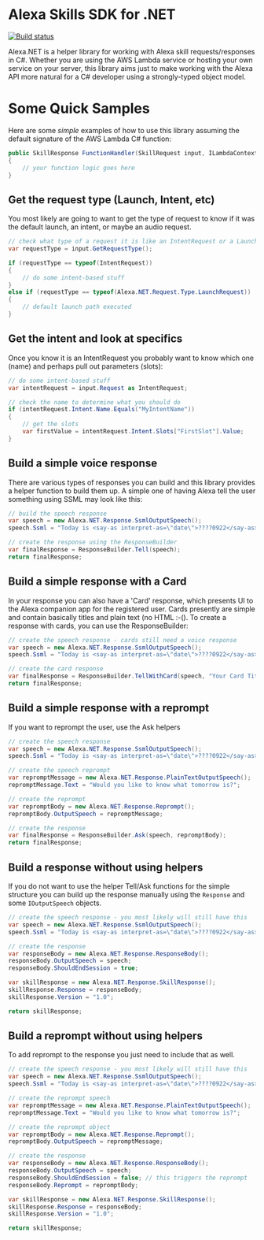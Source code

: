 # Alexa Skills SDK for .NET

[![Build status](https://ci.appveyor.com/api/projects/status/9r6nb0nlbykw5fh7?svg=true)](https://ci.appveyor.com/project/TimHeuer/alexa-skills-dotnet)

Alexa.NET is a helper library for working with Alexa skill requests/responses in C#.  Whether you are using the AWS Lambda service or hosting your own service on your server, this library aims just to make working with the Alexa API more natural for a C# developer using a strongly-typed object model.

# Some Quick Samples
Here are some *simple* examples of how to use this library assuming the default signature of the AWS Lambda C# function:
```csharp
public SkillResponse FunctionHandler(SkillRequest input, ILambdaContext context)
{
    // your function logic goes here
}
```
## Get the request type (Launch, Intent, etc)
You most likely are going to want to get the type of request to know if it was the default launch, an intent, or maybe an audio request.
```csharp
// check what type of a request it is like an IntentRequest or a LaunchRequest
var requestType = input.GetRequestType();

if (requestType == typeof(IntentRequest))
{
    // do some intent-based stuff
}
else if (requestType == typeof(Alexa.NET.Request.Type.LaunchRequest))
{
    // default launch path executed
}
```

## Get the intent and look at specifics
Once you know it is an IntentRequest you probably want to know which one (name) and perhaps pull out parameters (slots):
```csharp
// do some intent-based stuff
var intentRequest = input.Request as IntentRequest;

// check the name to determine what you should do
if (intentRequest.Intent.Name.Equals("MyIntentName"))
{
    // get the slots
    var firstValue = intentRequest.Intent.Slots["FirstSlot"].Value;
}
```

## Build a simple voice response
There are various types of responses you can build and this library provides a helper function to build them up.  A simple one of having Alexa tell the user something using SSML may look like this:
```csharp
// build the speech response 
var speech = new Alexa.NET.Response.SsmlOutputSpeech();
speech.Ssml = "Today is <say-as interpret-as=\"date\">????0922</say-as>.<break strength=\"x-strong\"/>I hope you have a good day.";

// create the response using the ResponseBuilder
var finalResponse = ResponseBuilder.Tell(speech);
return finalResponse;
```

## Build a simple response with a Card
In your response you can also have a 'Card' response, which presents UI to the Alexa companion app for the registered user.  Cards presently are simple and contain basically titles and plain text (no HTML :-().  To create a response with cards, you can use the ResponseBuilder:
```csharp
// create the speech response - cards still need a voice response
var speech = new Alexa.NET.Response.SsmlOutputSpeech();
speech.Ssml = "Today is <say-as interpret-as=\"date\">????0922</say-as>.";

// create the card response
var finalResponse = ResponseBuilder.TellWithCard(speech, "Your Card Title", "Your card content text goes here, no HTML formatting honored");
return finalResponse;

```

## Build a simple response with a reprompt
If you want to reprompt the user, use the Ask helpers
```csharp
// create the speech response
var speech = new Alexa.NET.Response.SsmlOutputSpeech();
speech.Ssml = "Today is <say-as interpret-as=\"date\">????0922</say-as>.";

// create the speech reprompt
var repromptMessage = new Alexa.NET.Response.PlainTextOutputSpeech();
repromptMessage.Text = "Would you like to know what tomorrow is?";

// create the reprompt
var repromptBody = new Alexa.NET.Response.Reprompt();
repromptBody.OutputSpeech = repromptMessage;

// create the response
var finalResponse = ResponseBuilder.Ask(speech, repromptBody);
return finalResponse;
```

## Build a response without using helpers
If you do not want to use the helper Tell/Ask functions for the simple structure you 
can build up the response manually using the ```Response``` and some ```IOutputSpeech``` objects.
```csharp
// create the speech response - you most likely will still have this
var speech = new Alexa.NET.Response.SsmlOutputSpeech();
speech.Ssml = "Today is <say-as interpret-as=\"date\">????0922</say-as>.";

// create the response
var responseBody = new Alexa.NET.Response.ResponseBody();
responseBody.OutputSpeech = speech;
responseBody.ShouldEndSession = true;

var skillResponse = new Alexa.NET.Response.SkillResponse();
skillResponse.Response = responseBody;
skillResponse.Version = "1.0";

return skillResponse;
```

## Build a reprompt without using helpers
To add reprompt to the response you just need to include that as well.
```csharp
// create the speech response - you most likely will still have this
var speech = new Alexa.NET.Response.SsmlOutputSpeech();
speech.Ssml = "Today is <say-as interpret-as=\"date\">????0922</say-as>.";

// create the reprompt speech
var repromptMessage = new Alexa.NET.Response.PlainTextOutputSpeech();
repromptMessage.Text = "Would you like to know what tomorrow is?";

// create the reprompt object
var repromptBody = new Alexa.NET.Response.Reprompt();
repromptBody.OutputSpeech = repromptMessage;

// create the response
var responseBody = new Alexa.NET.Response.ResponseBody();
responseBody.OutputSpeech = speech;
responseBody.ShouldEndSession = false; // this triggers the reprompt
responseBody.Reprompt = repromptBody;

var skillResponse = new Alexa.NET.Response.SkillResponse();
skillResponse.Response = responseBody;
skillResponse.Version = "1.0";

return skillResponse;
```
